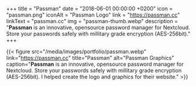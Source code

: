 +++
title = "Passman"
date = "2018-06-01 00:00:00 +0200"
icon = "passman.png"
iconAlt = "Passman Logo"
link = "https://passman.cc"
linkText = "passman.cc"
img = "passman-thumb.webp"
description = "**Passman** is an innovative, opensource password manager for Nextcloud. Store your passwords safely with millitary grade encryption (AES-256bit)."
+++

{{< figure src="/media/images/portfolio/passman.webp" link="https://passman.cc" title="Passman" alt="Passman Graphics" caption="**Passman** is an innovative, opensource password manager for Nextcloud. Store your passwords safely with millitary grade encryption (AES-256bit). I helped create the logo and graphics for their website." >}}
